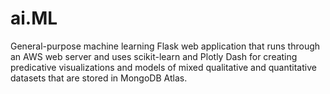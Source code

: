 # ai.ML
General-purpose machine learning Flask web application that runs through an AWS web server and uses scikit-learn and Plotly Dash for creating predicative visualizations and models of mixed qualitative and quantitative datasets that are stored in MongoDB Atlas.
